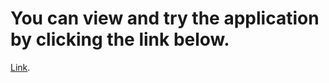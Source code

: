 # You can view and try the application by clicking the link below.
 [Link]([https://meme-generator-mu-two.vercel.app/]).

